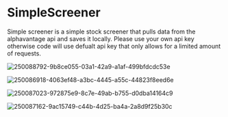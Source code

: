 # SimpleScreener
Simple screener is a simple stock screener that pulls data from the alphavantage api and saves it locally.
Please use your own api key otherwise code will use defualt api key that only allows for a limited amount of requests.

![250088792-9b8ce055-03a1-42a9-a1af-499bfdcdc53e](https://github.com/RobMac2003/SimpleScreener/assets/106797098/3fa82bc2-e6ae-4410-a1af-9a5073d01598)

![250086918-4063ef48-a3bc-4445-a55c-44823f8eed6e](https://github.com/RobMac2003/SimpleScreener/assets/106797098/97b743e2-5362-4292-b110-4303dc4977cc)


![250087023-972875e9-8c7e-49ab-b755-d0dba14164c9](https://github.com/RobMac2003/SimpleScreener/assets/106797098/da868046-6db1-4182-9e5e-26dded1e2828)


![250087162-9ac15749-c44b-4d25-ba4a-2a8d9f25b30c](https://github.com/RobMac2003/SimpleScreener/assets/106797098/e2eb93b0-f1e9-48ef-94f7-b43a35f299c7)


